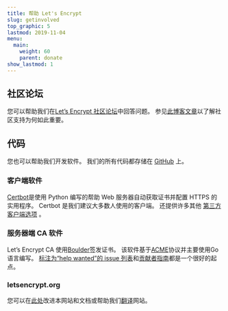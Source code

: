 ```yaml
---
title: 帮助 Let's Encrypt
slug: getinvolved
top_graphic: 5
lastmod: 2019-11-04
menu:
  main:
    weight: 60
    parent: donate
show_lastmod: 1
---
```



## 社区论坛

您可以帮助我们在[Let’s Encrypt 社区论坛](https://community.letsencrypt.org/)中回答问题。 参见[此博客文章](/2015/08/13/lets-encrypt-community-support.html)以了解社区支持为何如此重要。

## 代码

您也可以帮助我们开发软件。 我们的所有代码都存储在 [GitHub](https://github.com/letsencrypt/) 上。

### 客户端软件

[Certbot](https://github.com/certbot/certbot)是使用 Python 编写的帮助 Web 服务器自动获取证书并配置 HTTPS 的实用程序。 Certbot 是我们建议大多数人使用的客户端。 还提供许多其他 [第三方客户端选项](/docs/client-options) 。

### 服务器端 CA 软件

Let’s Encrypt CA 使用[Boulder](https://github.com/letsencrypt/boulder)签发证书。 该软件基于[ACME](https://tools.ietf.org/html/rfc8555)协议并主要使用Go语言编写。 [标注为“help wanted”的 issue 列表](https://github.com/letsencrypt/boulder/labels/help%20wanted)和[贡献者指南](https://github.com/letsencrypt/boulder/blob/master/CONTRIBUTING.md)都是一个很好的起点。

### letsencrypt.org

您可以在[此处](https://github.com/letsencrypt/website)改进本网站和文档或帮助我们[翻译](https://crowdin.com/project/lets-encrypt-website)网站。
